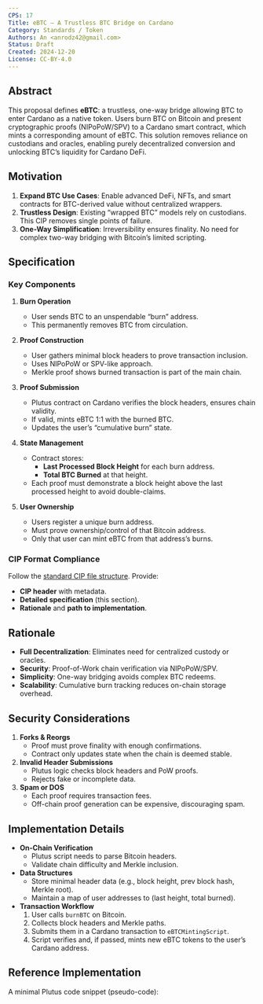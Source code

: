 ```yaml
---
CPS: 17
Title: eBTC – A Trustless BTC Bridge on Cardano
Category: Standards / Token
Authors: An <anrodz42@gmail.com>
Status: Draft
Created: 2024-12-20
License: CC-BY-4.0
---
```


## Abstract

This proposal defines **eBTC**: a trustless, one-way bridge allowing BTC to enter Cardano as a native token. Users burn BTC on Bitcoin and present cryptographic proofs (NIPoPoW/SPV) to a Cardano smart contract, which mints a corresponding amount of eBTC. This solution removes reliance on custodians and oracles, enabling purely decentralized conversion and unlocking BTC’s liquidity for Cardano DeFi.

## Motivation

1. **Expand BTC Use Cases**: Enable advanced DeFi, NFTs, and smart contracts for BTC-derived value without centralized wrappers.
2. **Trustless Design**: Existing “wrapped BTC” models rely on custodians. This CIP removes single points of failure.
3. **One-Way Simplification**: Irreversibility ensures finality. No need for complex two-way bridging with Bitcoin’s limited scripting.

## Specification

### Key Components

1. **Burn Operation**
    
    - User sends BTC to an unspendable “burn” address.
    - This permanently removes BTC from circulation.
2. **Proof Construction**
    
    - User gathers minimal block headers to prove transaction inclusion.
    - Uses NIPoPoW or SPV-like approach.
    - Merkle proof shows burned transaction is part of the main chain.
3. **Proof Submission**
    
    - Plutus contract on Cardano verifies the block headers, ensures chain validity.
    - If valid, mints eBTC 1:1 with the burned BTC.
    - Updates the user’s “cumulative burn” state.
4. **State Management**
    
    - Contract stores:
        - **Last Processed Block Height** for each burn address.
        - **Total BTC Burned** at that height.
    - Each proof must demonstrate a block height above the last processed height to avoid double-claims.
5. **User Ownership**
    
    - Users register a unique burn address.
    - Must prove ownership/control of that Bitcoin address.
    - Only that user can mint eBTC from that address’s burns.

### CIP Format Compliance

Follow the [standard CIP file structure](https://github.com/cardano-foundation/CIPs). Provide:

- **CIP header** with metadata.
- **Detailed specification** (this section).
- **Rationale** and **path to implementation**.

## Rationale

- **Full Decentralization**: Eliminates need for centralized custody or oracles.
- **Security**: Proof-of-Work chain verification via NIPoPoW/SPV.
- **Simplicity**: One-way bridging avoids complex BTC redeems.
- **Scalability**: Cumulative burn tracking reduces on-chain storage overhead.

## Security Considerations

1. **Forks & Reorgs**
    - Proof must prove finality with enough confirmations.
    - Contract only updates state when the chain is deemed stable.
2. **Invalid Header Submissions**
    - Plutus logic checks block headers and PoW proofs.
    - Rejects fake or incomplete data.
3. **Spam or DOS**
    - Each proof requires transaction fees.
    - Off-chain proof generation can be expensive, discouraging spam.

## Implementation Details

- **On-Chain Verification**
    - Plutus script needs to parse Bitcoin headers.
    - Validate chain difficulty and Merkle inclusion.
- **Data Structures**
    - Store minimal header data (e.g., block height, prev block hash, Merkle root).
    - Maintain a map of user addresses to (last height, total burned).
- **Transaction Workflow**
    1. User calls `burnBTC` on Bitcoin.
    2. Collects block headers and Merkle paths.
    3. Submits them in a Cardano transaction to `eBTCMintingScript`.
    4. Script verifies and, if passed, mints new eBTC tokens to the user’s Cardano address.

## Reference Implementation

A minimal Plutus code snippet (pseudo-code):